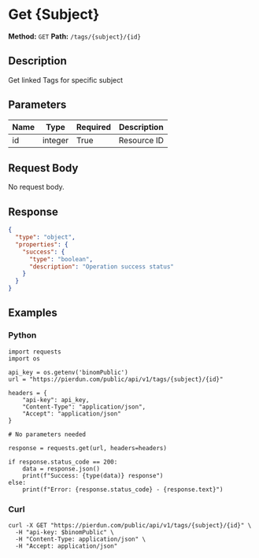 # Get {Subject}

**Method:** `GET`
**Path:** `/tags/{subject}/{id}`

## Description
Get linked Tags for specific subject

## Parameters
| Name | Type | Required | Description |
|---|---|---|---|
| id | integer | True | Resource ID |

## Request Body
No request body.

## Response
```json
{
  "type": "object",
  "properties": {
    "success": {
      "type": "boolean",
      "description": "Operation success status"
    }
  }
}
```

## Examples
### Python
```__python__
import requests
import os

api_key = os.getenv('binomPublic')
url = "https://pierdun.com/public/api/v1/tags/{subject}/{id}"

headers = {
    "api-key": api_key,
    "Content-Type": "application/json",
    "Accept": "application/json"
}

# No parameters needed

response = requests.get(url, headers=headers)

if response.status_code == 200:
    data = response.json()
    print(f"Success: {type(data)} response")
else:
    print(f"Error: {response.status_code} - {response.text}")
```
### Curl
```__curl__
curl -X GET "https://pierdun.com/public/api/v1/tags/{subject}/{id}" \
  -H "api-key: $binomPublic" \
  -H "Content-Type: application/json" \
  -H "Accept: application/json"
```
